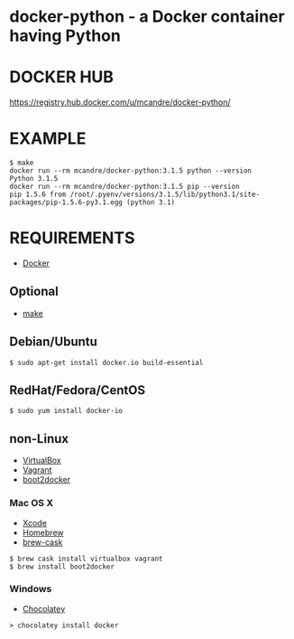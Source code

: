 # docker-python - a Docker container having Python

# DOCKER HUB

https://registry.hub.docker.com/u/mcandre/docker-python/

# EXAMPLE

```
$ make
docker run --rm mcandre/docker-python:3.1.5 python --version
Python 3.1.5
docker run --rm mcandre/docker-python:3.1.5 pip --version
pip 1.5.6 from /root/.pyenv/versions/3.1.5/lib/python3.1/site-packages/pip-1.5.6-py3.1.egg (python 3.1)
```

# REQUIREMENTS

* [Docker](https://www.docker.com/)

## Optional

* [make](http://www.gnu.org/software/make/)

## Debian/Ubuntu

```
$ sudo apt-get install docker.io build-essential
```

## RedHat/Fedora/CentOS

```
$ sudo yum install docker-io
```

## non-Linux

* [VirtualBox](https://www.virtualbox.org/)
* [Vagrant](https://www.vagrantup.com/)
* [boot2docker](http://boot2docker.io/)

### Mac OS X

* [Xcode](http://itunes.apple.com/us/app/xcode/id497799835?ls=1&mt=12)
* [Homebrew](http://brew.sh/)
* [brew-cask](http://caskroom.io/)

```
$ brew cask install virtualbox vagrant
$ brew install boot2docker
```

### Windows

* [Chocolatey](https://chocolatey.org/)

```
> chocolatey install docker
```
